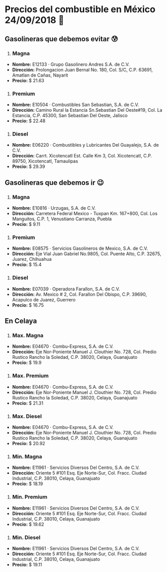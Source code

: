 # Precios del combustible en México 24/09/2018 :car:

## Gasolineras que debemos evitar :cold_sweat:
1. ### Magna
  * **Nombre:** E12133 · Grupo Gasolinero Andres S.A. de C.V.
  * **Dirección:** Prolongacion Juan Bernal No. 180, Col. S/C, C.P. 63691, Amatlan de Cañas, Nayarit
  * **Precio:** $ 21.63

1. ### Premium
  * **Nombre:** E10504 · Combustibles San Sebastian, S.A. de C.V.
  * **Dirección:** Camino Rural la Estancia Sn.Sebastian Del Oeste#19, Col. La Estancia, C.P. 45300, San Sebastian Del Oeste, Jalisco
  * **Precio:** $ 22.48

1. ### Diesel
  * **Nombre:** E06220 · Combustibles y Lubricantes Del Guayalejo, S.A. de C.V.
  * **Dirección:** Carrt. Xicotencatl Est. Calle Km 3, Col. Xicotencatl, C.P. 89750, Xicotencatl, Tamaulipas
  * **Precio:** $ 29.39


## Gasolineras que debemos ir :wink:
1. ### Magna
  * **Nombre:** E10816 · Urzugas, S.A. de C.V.
  * **Dirección:** Carretera Federal Mexico - Tuxpan Km. 167+800, Col. Los Manguitos, C.P. 1, Venustiano Carranza, Puebla
  * **Precio:** $ 9.11

1. ### Premium
  * **Nombre:** E08575 · Servicios Gasolineros de Mexico, S.A. de C.V.
  * **Dirección:** Eje Vial Juan Gabriel No.9805, Col. Puente Alto, C.P. 32675, Juarez, Chihuahua
  * **Precio:** $ 15.4

1. ### Diesel
  * **Nombre:** E07039 · Operadora Farallon, S.A. de C.V.
  * **Dirección:** Av. Mexico # 2, Col. Farallon Del Obispo, C.P. 39690, Acapulco de Juarez, Guerrero
  * **Precio:** $ 16.75


## En Celaya
1. ### Max. Magna
  * **Nombre:** E04670 · Combu-Express, S.A. de C.V.
  * **Dirección:** Eje Nor-Poniente Manuel J. Clouthier No. 728, Col. Predio Rustico Rancho la Soledad, C.P. 38020, Celaya, Guanajuato
  * **Precio:** $ 19.9

1. ### Max. Premium
  * **Nombre:** E04670 · Combu-Express, S.A. de C.V.
  * **Dirección:** Eje Nor-Poniente Manuel J. Clouthier No. 728, Col. Predio Rustico Rancho la Soledad, C.P. 38020, Celaya, Guanajuato
  * **Precio:** $ 21.31

1. ### Max. Diesel
  * **Nombre:** E04670 · Combu-Express, S.A. de C.V.
  * **Dirección:** Eje Nor-Poniente Manuel J. Clouthier No. 728, Col. Predio Rustico Rancho la Soledad, C.P. 38020, Celaya, Guanajuato
  * **Precio:** $ 20.92

1. ### Min. Magna
  * **Nombre:** E11961 · Servicios Diversos Del Centro, S.A. de C.V.
  * **Dirección:** Oriente 5 #101 Esq. Eje Norte-Sur, Col. Fracc. Ciudad Industrial, C.P. 38010, Celaya, Guanajuato
  * **Precio:** $ 18.19

1. ### Min. Premium
  * **Nombre:** E11961 · Servicios Diversos Del Centro, S.A. de C.V.
  * **Dirección:** Oriente 5 #101 Esq. Eje Norte-Sur, Col. Fracc. Ciudad Industrial, C.P. 38010, Celaya, Guanajuato
  * **Precio:** $ 19.62

1. ### Min. Diesel
  * **Nombre:** E11961 · Servicios Diversos Del Centro, S.A. de C.V.
  * **Dirección:** Oriente 5 #101 Esq. Eje Norte-Sur, Col. Fracc. Ciudad Industrial, C.P. 38010, Celaya, Guanajuato
  * **Precio:** $ 19.11